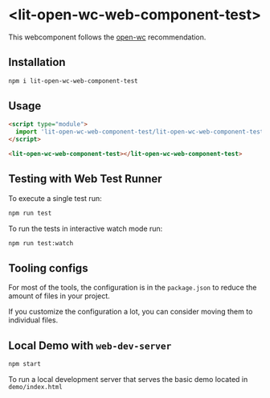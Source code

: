 # \<lit-open-wc-web-component-test>

This webcomponent follows the [open-wc](https://github.com/open-wc/open-wc) recommendation.

## Installation

```bash
npm i lit-open-wc-web-component-test
```

## Usage

```html
<script type="module">
  import 'lit-open-wc-web-component-test/lit-open-wc-web-component-test.js';
</script>

<lit-open-wc-web-component-test></lit-open-wc-web-component-test>
```

## Testing with Web Test Runner

To execute a single test run:

```bash
npm run test
```

To run the tests in interactive watch mode run:

```bash
npm run test:watch
```


## Tooling configs

For most of the tools, the configuration is in the `package.json` to reduce the amount of files in your project.

If you customize the configuration a lot, you can consider moving them to individual files.

## Local Demo with `web-dev-server`

```bash
npm start
```

To run a local development server that serves the basic demo located in `demo/index.html`
